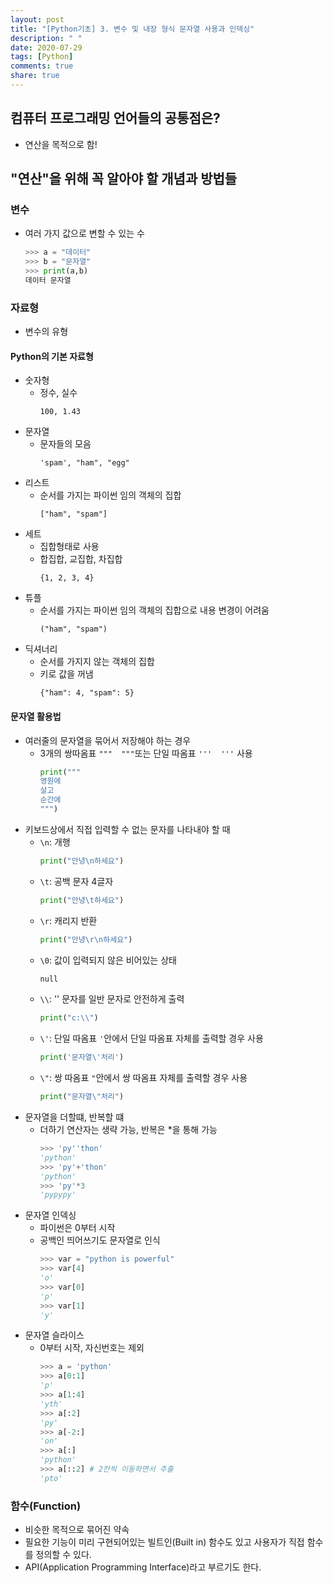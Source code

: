 ```yaml
---
layout: post
title: "[Python기초] 3. 변수 및 내장 형식 문자열 사용과 인덱싱"
description: " "
date: 2020-07-29
tags: [Python]
comments: true
share: true
---
```



## 컴퓨터 프로그래밍 언어들의 공통점은?
  - 연산을 목적으로 함!

## "연산"을 위해 꼭 알아야 할 개념과 방법들

### 변수
  - 여러 가지 값으로 변할 수 있는 수
    ```python
    >>> a = "데이터"
    >>> b = "문자열"
    >>> print(a,b)
    데이터 문자열
    ```

### 자료형
  - 변수의 유형

#### Python의 기본 자료형
  - 숫자형
    - 정수, 실수
      ```
      100, 1.43
      ```
  - 문자열
    - 문자들의 모음
      ```
      'spam', "ham", "egg"
      ```
  - 리스트
    - 순서를 가지는 파이썬 임의 객체의 집합 
      ```
      ["ham", "spam"]
      ```
  - 세트
    - 집합형태로 사용
    - 합집합, 교집합, 차집합
      ```
      {1, 2, 3, 4}
      ```
  - 튜플
    - 순서를 가지는 파이썬 임의 객체의 집합으로 내용 변경이 어려움
      ```
      ("ham", "spam")
      ```
  - 딕셔너리
    - 순서를 가지지 않는 객체의 집합
    - 키로 값을 꺼냄
      ```
      {"ham": 4, "spam": 5}
      ```

#### 문자열 활용법
  - 여러줄의 문자열을 묶어서 저장해야 하는 경우
    - 3개의 쌍따옴표 ```"""  """```또는 단일 따옴표 ```'''  '''``` 사용
      ```python
      print("""
      영원에
      살고
      순간에
      """)
      ```
  - 키보드상에서 직접 입력할 수 없는 문자를 나타내야 할 때
    - ```\n```: 개행
      ```python
      print("안녕\n하세요")
      ```
    - ```\t```: 공백 문자 4글자
      ```python
      print("안녕\t하세요")
      ```
    - ```\r```: 캐리지 반환
      ```python
      print("안녕\r\n하세요")
      ```
    - ```\0```: 값이 입력되지 않은 비어있는 상태
      ```python
      null
      ```
    - ```\\```: '\' 문자를 일반 문자로 안전하게 출력
      ```python
      print("c:\\")
      ```
    - ```\'```: 단일 따옴표 ```'```안에서 단일 따옴표 자체를 출력할 경우 사용
      ```python
      print('문자열\'처리')
      ```
    - ```\"```: 쌍 따옴표 ```"```안에서 쌍 따옴표 자체를 출력할 경우 사용
      ```python
      print("문자열\"처리")
      ```
  - 문자열을 더할떄, 반복할 떄
    - 더하기 연산자는 생략 가능, 반복은 *을 통해 가능
      ```python
      >>> 'py''thon'
      'python'
      >>> 'py'+'thon'
      'python'
      >>> 'py'*3
      'pypypy'
      ```
  - 문자열 인덱싱
    - 파이썬은 0부터 시작
    - 공백인 띄어쓰기도 문자열로 인식
      ```python
      >>> var = "python is powerful"
      >>> var[4]
      'o'
      >>> var[0]
      'p'
      >>> var[1]
      'y'
      ```
  - 문자열 슬라이스
    - 0부터 시작, 자신번호는 제외
      ```python
      >>> a = 'python'
      >>> a[0:1]
      'p'
      >>> a[1:4]
      'yth'
      >>> a[:2]
      'py'
      >>> a[-2:]
      'on'
      >>> a[:]
      'python'
      >>> a[::2] # 2칸씩 이동하면서 추출
      'pto'
      ```
    

### 함수(Function)
  - 비슷한 목적으로 묶어진 약속
  - 필요한 기능이 미리 구현되어있는 빌트인(Built in) 함수도 있고 사용자가 직접 함수를 정의할 수 있다.
  - API(Application Programming Interface)라고 부르기도 한다.